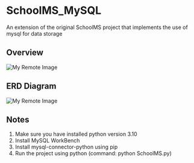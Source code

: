 # SchoolMS_MySQL
An extension of the original SchoolMS project that implements the use of mysql for data storage
## Overview
![My Remote Image](https://github.com/ThrillSeeker01/SchoolMS_MySQL/blob/master/SchoolMS.png)
## ERD Diagram
![My Remote Image](https://github.com/ThrillSeeker01/SchoolMS_MySQL/blob/master/ERD/ERD-Diagram.png)
## Notes

1. Make sure you have installed python version 3.10
2. Install MySQL WorkBench
3. Install mysql-connector-python using pip
4. Run the project using python (command: python SchoolMS.py)
